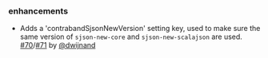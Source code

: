 
### enhancements

- Adds a 'contrabandSjsonNewVersion' setting key, used to make sure the same version of `sjson-new-core` and
    `sjson-new-scalajson` are used. [#70][]/[#71][] by [@dwijnand][]

  [#70]: https://github.com/sbt/contraband/issues/70
  [#71]: https://github.com/sbt/contraband/pull/71
  [@dwijnand]: https://github.com/dwijnand
